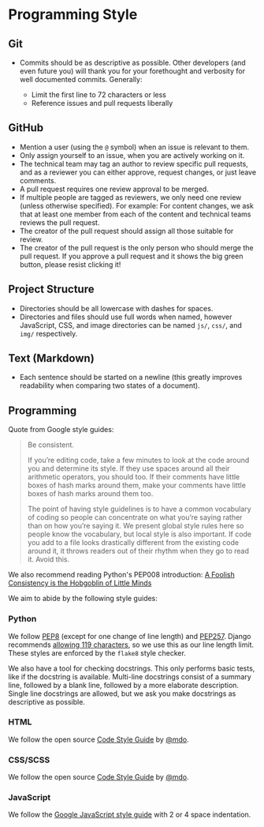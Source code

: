 # Programming Style

## Git

- Commits should be as descriptive as possible.
  Other developers (and even future you) will thank you for your forethought and verbosity for well documented commits.
  Generally:

  - Limit the first line to 72 characters or less
  - Reference issues and pull requests liberally


## GitHub

- Mention a user (using the `@` symbol) when an issue is relevant to them.
- Only assign yourself to an issue, when you are actively working on it.
- The technical team may tag an author to review specific pull requests, and as a reviewer you can either approve, request changes, or just leave comments.
- A pull request requires one review approval to be merged.
- If multiple people are tagged as reviewers, we only need one review (unless otherwise specified).
  For example: For content changes, we ask that at least one member from each of the content and technical teams reviews the pull request.
- The creator of the pull request should assign all those suitable for review.
- The creator of the pull request is the only person who should merge the pull request.
  If you approve a pull request and it shows the big green button, please resist clicking it!

## Project Structure

- Directories should be all lowercase with dashes for spaces.
- Directories and files should use full words when named, however JavaScript, CSS, and image directories can be named ``js/``, ``css/``, and ``img/`` respectively.

## Text (Markdown)

- Each sentence should be started on a newline (this greatly improves readability when comparing two states of a document).

## Programming

Quote from Google style guides:

> Be consistent.
>
> If you’re editing code, take a few minutes to look at the code around you and determine its style.
> If they use spaces around all their arithmetic operators, you should too.
> If their comments have little boxes of hash marks around them, make your comments have little boxes of hash marks around them too.
>
> The point of having style guidelines is to have a common vocabulary of coding so people can concentrate on what you’re saying rather than on how you’re saying it.
> We present global style rules here so people know the vocabulary, but local style is also important.
> If code you add to a file looks drastically different from the existing code around it, it throws readers out of their rhythm when they go to read it.
> Avoid this.

We also recommend reading Python's PEP008 introduction: [A Foolish Consistency is the Hobgoblin of Little Minds](https://peps.python.org/pep-0008/#a-foolish-consistency-is-the-hobgoblin-of-little-minds)

We aim to abide by the following style guides:

### Python

We follow [PEP8](https://peps.python.org/pep-0008/) (except for one change of line length) and [PEP257](https://peps.python.org/pep-0257/).
Django recommends [allowing 119 characters](https://docs.djangoproject.com/en/dev/internals/contributing/writing-code/coding-style/), so we use this as our line length limit.
These styles are enforced by the `flake8` style checker.

We also have a tool for checking docstrings.
This only performs basic tests, like if the docstring is available.
Multi-line docstrings consist of a summary line, followed by a blank line, followed by a more elaborate description.
Single line docstrings are allowed, but we ask you make docstrings as descriptive as possible.

### HTML

We follow the open source [Code Style Guide](https://codeguide.co/#html) by [@mdo](https://markdotto.com/).

### CSS/SCSS

We follow the open source [Code Style Guide](https://codeguide.co/#css) by [@mdo](https://markdotto.com/).

### JavaScript

We follow the [Google JavaScript style guide](https://google.github.io/styleguide/jsguide.html) with 2 or 4 space indentation.
